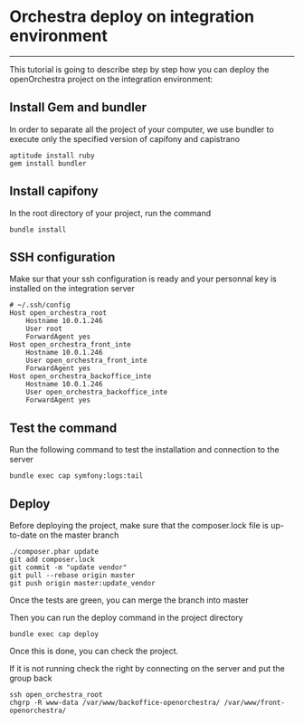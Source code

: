 # Orchestra deploy on integration environment #
--------

This tutorial is going to describe step by step how you can deploy the openOrchestra project on the integration environment:

## Install Gem and bundler
In order to separate all the project of your computer, we use bundler to execute only the specified version of capifony and capistrano

    aptitude install ruby
    gem install bundler

## Install capifony
In the root directory of your project, run the command

    bundle install

## SSH configuration
Make sur that your ssh configuration is ready and your personnal key is installed on the integration server

    # ~/.ssh/config
    Host open_orchestra_root
        Hostname 10.0.1.246
        User root
        ForwardAgent yes
    Host open_orchestra_front_inte
        Hostname 10.0.1.246
        User open_orchestra_front_inte
        ForwardAgent yes
    Host open_orchestra_backoffice_inte
        Hostname 10.0.1.246
        User open_orchestra_backoffice_inte
        ForwardAgent yes

## Test the command
Run the following command to test the installation and connection to the server

    bundle exec cap symfony:logs:tail

## Deploy
Before deploying the project, make sure that the composer.lock file is up-to-date on the master branch

    ./composer.phar update
    git add composer.lock
    git commit -m "update vendor"
    git pull --rebase origin master
    git push origin master:update_vendor

Once the tests are green, you can merge the branch into master

Then you can run the deploy command in the project directory

    bundle exec cap deploy

Once this is done, you can check the project.

If it is not running check the right by connecting on the server and put the group back

    ssh open_orchestra_root
    chgrp -R www-data /var/www/backoffice-openorchestra/ /var/www/front-openorchestra/
